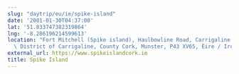 ```yaml
---
slug: "daytrip/eu/ie/spike-island"
date: '2001-01-30T04:37:00'
lat: '51.833747382319864'
lng: '-8.286196214599613'
location: "Fort Mitchell (Spike island), Haulbowline Road, Carrigaline ED, Municipal\
  \ District of Carrigaline, County Cork, Munster, P43 XV65, Éire / Ireland"
external_url: https://www.spikeislandcork.ie
title: Spike Island
---
```



